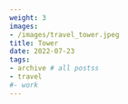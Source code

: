 ```yaml
---
weight: 3
images:
- /images/travel_tower.jpeg
title: Tower
date: 2022-07-23
tags:
- archive # all postss
- travel
#- work
---
```

